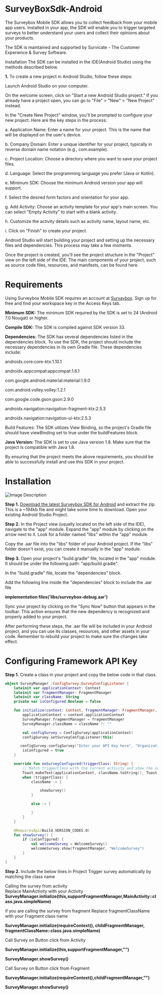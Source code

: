# SurveyBoxSdk-Android
The Surveybox Mobile SDK allows you to collect feedback from your mobile app users. Installed in your app, the SDK will enable you to trigger targeted surveys to better understand your users and collect their opinions about your products.

The SDK is maintained and supported by Survicate - The Customer Experience & Survey Software.

Installation The SDK can be installed in the IDE(Android Studio) using the methods described below.

**1.** To create a new project in Android Studio, follow these steps:

Launch Android Studio on your computer.

On the welcome screen, click on "Start a new Android Studio project." If you already have a project open, you can go to "File" > "New" > "New Project" instead.

In the "Create New Project" window, you'll be prompted to configure your new project. Here are the key steps in the process:

a. Application Name: Enter a name for your project. This is the name that will be displayed on the user's device.

b. Company Domain: Enter a unique identifier for your project, typically in reverse domain name notation (e.g., com.example).

c. Project Location: Choose a directory where you want to save your project files.

d. Language: Select the programming language you prefer (Java or Kotlin).

e. Minimum SDK: Choose the minimum Android version your app will support.

f. Select the desired form factors and orientation for your app.

g. Add Activity: Choose an activity template for your app's main screen. You can select "Empty Activity" to start with a blank activity.

h. Customize the activity details such as activity name, layout name, etc.

i. Click on "Finish" to create your project.

Android Studio will start building your project and setting up the necessary files and dependencies. This process may take a few moments.

Once the project is created, you'll see the project structure in the "Project" view on the left side of the IDE. The main components of your project, such as source code files, resources, and manifests, can be found here.





# Requirements

Using Surveybox Mobile SDK requires an account at [Survaybox](https://surveybox.io/). Sign up for free and find your workspace key in the Access Keys tab.

**Minimum SDK:** The minimum SDK required by the SDK is set to 24 (Android 7.0 Nougat) or higher.

**Compile SDK:** The SDK is compiled against SDK version 33. 

**Dependencies:** The SDK has several dependencies listed in the dependencies block. To use the SDK, the project should include the necessary dependencies in its own Gradle file. These dependencies include:

androidx.core:core-ktx:1.10.1

androidx.appcompat:appcompat:1.6.1

com.google.android.material:material:1.9.0

com.android.volley:volley:1.2.1

com.google.code.gson:gson:2.9.0

androidx.navigation:navigation-fragment-ktx:2.5.3

androidx.navigation:navigation-ui-ktx:2.5.3

Build Features: The SDK utilizes View Binding, so the project's Gradle file should have viewBinding set to true under the buildFeatures block.

**Java Version:** The SDK is set to use Java version 1.8. Make sure that the project is compatible with Java 1.8.

By ensuring that the project meets the above requirements, you should be able to successfully install and use this SDK in your project.

# Installation

![Image Description](https://drive.google.com/file/d/1IFacd0Q6DCKopGx4tdgEprexadLZSFMY/view?usp=drive_link)

**Step 1.** [Download the latest Surveybox SDK for Android](https://github.com/surveybox-io/SurveyBoxSdk-Android)
 and extract the zip. This is a ~194kb file and might take some time to download.
Open your existing Android Studio Project.

**Step 2.** In the Project view (usually located on the left side of the IDE), navigate to the "app" module.
Expand the "app" module by clicking on the arrow next to it.
Look for a folder named "libs" within the "app" module. 

Copy the .aar file into the "libs" folder of your Android project. If the "libs" folder doesn't exist, you can create it manually in the "app" module.

**Step 3.** Open your project's "build.gradle" file, located in the "app" module. It should be under the following path: "app/build.gradle".

In the "build.gradle" file, locate the "dependencies" block.

 Add the following line inside the "dependencies" block to include the .aar file
 
**implementation files('libs/surveybox-debug.aar')**

Sync your project by clicking on the "Sync Now" button that appears in the toolbar. This action ensures that the new dependency is recognized and properly added to your project.

After performing these steps, the .aar file will be included in your Android project, and you can use its classes, resources, and other assets in your code. Remember to rebuild your project to make sure the changes take effect.


# Configuring Framework API Key

**Step 1.** Create a class in your project and copy the below code in that class.
```kotlin scrollbar
object SurveyManager :ConfigSurvey.SurveyConfigListener {
    lateinit var applicationContext: Context
    lateinit var fragmentManager: FragmentManager
    lateinit var className: String
    private var isConfigured:Boolean = false

    fun initialize(context: Context, fragmentManager: FragmentManager, className: String?) {
        applicationContext = context.applicationContext
        SurveyManager.fragmentManager = fragmentManager
        SurveyManager.className = className ?: ""

        val configSurvey = ConfigSurvey(applicationContext)
        configSurvey.setSurveyConfigListener(this)

       configSurvey.configSurvey("Enter your API Key here", "Organization Email id")
        isConfigured = true
    }

    override fun onSurveyConfigured(triggerClass: String) {
        // Match triggerClass with the current activity and show the survey if there is a match
        Toast.makeText(applicationContext, className.toString(), Toast.LENGTH_SHORT).show()
        when (triggerClass) {
            className -> {

                showSurvey()
            }

            else -> {

            }
        }
    }

    @RequiresApi(Build.VERSION_CODES.O)
    fun showSurvey() {
        if (isConfigured) {
            val welcomeSurvey = WelcomeSurvey()
            welcomeSurvey.show(fragmentManager, "WelcomeSurvey")
        }
    }
}
```
**Step 2.** Include the below lines in Project
Trigger survey  automatically by matching the class name

Calling the survey from activity  
  Replace MainActivity with your Activity 
  **SurveyManager.initialize(this,supportFragmentManager,MainActivity::class.java.simpleName)**
  
 if you are calling the survey from fragment 
 Replace fragmentClassName with your Fragment class name

**SurveyManager.initialize(requireContext(), childFragmentManager, fragmentClassName::class.java.simpleName)**

Call Survey on Button click from Activity

 **SurveyManager.initialize(this,supportFragmentManager,"")**
 
 **SurveyManager.showSurvey()**

Call Survey on Button click from Fragment

 **SurveyManager.initialize(requireContext(),childFragmentManager,"")**
 
 **SurveyManager.showSurvey()**




